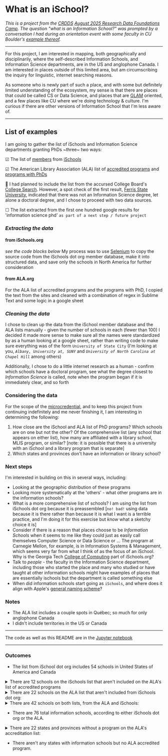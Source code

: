 # What is an iSchool?

_This is a project from the [CRDDS](https://www.colorado.edu/crdds/) [August 2025 Research Data Foundations Camp](https://cu-boulder-crdds.github.io/Research-Data-Foundations-Camp-2025-August/). The question "what is an Information School?" was prompted by a conversation I had during an orientation event with some faculty in CU Boulder's [example thereof](https://www.colorado.edu/cmdi/infoscience)._

****

For this project, I am interested in mapping, both geographically and disciplinarily, where the self-described Information Schools, and Information Science departments, are in the US and anglophone Canada. I am interested in places outside of this limited area, but am circumscribing the inquiry for linguistic, internet searching reasons.

As someone who is newly part of such a place, and with some but definitely limited understanding of the ecosystem, my sense is that there are places that could be called CS or Data Science, and places that are [GLAM](https://en.wikipedia.org/wiki/GLAM_(cultural_heritage)) oriented, and a few places like CU where we're doing technology & culture. I'm curious if there are other versions of Information School that I'm less aware of.

****

## List of examples

I am going to gather the list of iSchools and Information Science departments granting PhDs ~three~ two ways:

&#x2611; The list of [members](https://www.ischools.org/members) from [iSchools](https://www.ischools.org/)

&#x2611; The American Library Association (ALA) list of [accredited programs](https://www.ala.org/cfapps/lisdir/lisdir_search.cfm) and [programs with PhDs](https://www.ala.org/cfapps/lisdir/)

&#x1F6AB;  I had planned to include the list from the accursed College Board's [College Search](https://bigfuture.collegeboard.org/college-search/major/information-science?deg=doctoral&navId=gh-cs). However, a spot check of the first result, [Ferris State University](https://www.ferris.edu/), indicated that there was not an Information Science degree, let alone a doctoral degree, and I chose to proceed with two data sources.

&#x2610; The list extracted from the first one hundred google results for 'information science phd' `as part of a next step / future project`

### _Extracting the data_

   
#### from iSchools.org

_see the code blocks below_
My process was to use [Selenium](https://www.selenium.dev/) to copy the source code from the iSchools dot org member database, make it into structured data, and save only the schools in North America for further consideration

#### from ALA.org

For the ALA list of accredited programs and the programs with PhD, I copied the text from the sites and cleaned with a combination of regex in Sublime Text and some logic in a google sheet

### _Cleaning the data_

I chose to clean up the data from the iSchool member database and the ALA lists manually - given the number of schools in each (fewer than 100) I decided it made more sense to make sure all the names were standardized by as a human looking at a google sheet, rather than writing code to make sure everything was of the form `University of State City` (I'm looking at you, _`Albany, University at, SUNY`_ and _`University of North Carolina at Chapel Hill`_ among others)

Additionally, I chose to do a little internet research as a human - confirm which schools have a doctoral program, see what the degree closest to _Information Science_ is called, note when the program began if it is immediately clear, and so forth

### Considering the data

For the scope of the [microcredential](https://cu-boulder-crdds.github.io/Research-Data-Foundations-Camp-2025-August/content/wrap-up/microcredential.html), and to keep this project from continuing indefinitely and me never finishing it, I am interesting in determining the following:

1. How close are the iSchool and ALA list of PhD programs? Which schools are on one but not the other? Of the comprehensive list (any school that appears on either list), how many are affiliated with a library school, MLIS program, or similar? [note: it is possible that there is a university with an iSchool and a library program that is separate]
2. Which states and provinces don't have an information or library school?

### Next steps

I'm interested in building on this in several ways, including:
* Looking at the geographic distribution of these programs
* Looking more systematically at the 'others' - what other programs are in the information schools?
* What is a more comprehensive list of schools? I am using the list from iSchools dot org because it is preassembled [`no! bad!` using data because it is there rather than because it is what I want is a terrible practice, and I'm doing it for this exercise but _know_ what a sketchy choice it is]
* Consider if there is a reason that places choose to be *Information Schools* when it seems to me like they could just as easily call themselves Computer Science or Data Science or ... The program at Carnegie Mellon, for example, is in Information Systems & Management, which seems very far from what I think of as the focus of an iSchool. Why is the Georgia Tech [College of Computing](https://www.cc.gatech.edu/) part of iSchools.org?
* Talk to *people* - the faculty in the Information Science department, including those who started the place and many who studied or have taught at other information schools might have examples of places that are essentially ischools but the department is called something else
* When did information schools start going as `iSchools`, and where does it align with Apple's [general naming scheme](https://en.wikipedia.org/wiki/IMac)?

### Notes

* The ALA list includes a couple spots in Québec; so much for only anglophone Canada
* I didn't include territories in the US or Canada

****
The code as well as this README are in the [Jupyter notebook](https://github.com/goldfarb/datacamp/blob/d6c4cd6697a6957af6056a32c1026f2084020172/ischools.ipynb)


***
### Outcomes

* The list from iSchool dot org includes 54 schools in United States of America and Canada

<details>
  <summary>There are 12 schools on the iSchools list that aren't included on the ALA's list of accredited programs</summary>

* (these are the information schools without library programs):

1. Carnegie Mellon University,
1. Cornell University,
1. George Mason University,
1. Georgia Tech,
1. Michigan State University,
1. Penn State University,
1. Rochester Institute of Technology,
1. University of California Berkeley,
1. University of California Irvine,
1. University of Cincinnati,
1. University of Colorado Boulder,
1. University of Maryland Baltimore County 

</details>

<details>
  <summary>There are 22 schools on the ALA list that aren't included from iSchools dot org:</summary>

1. CUNY Queens College,
1. Catholic University of America,
1. Chicago State University,
1. East Carolina University,
1. Emporia State University,
1. North Carolina Central University,
1. Old Dominion University,
1. Pennsylvania Western University Clarion,
1. Southern Connecticut State University,
1. St. Catherine University,
1. St. John's University,
1. Texas Woman's University,
1. University of Alberta,
1. University of Hawaii,
1. University of North Carolina Greensboro,
1. University of Ottawa,
1. University of Puerto Rico,
1. University of Rhode Island,
1. University of Southern California,
1. University of Southern Mississippi,
1. Valdosta State University,
1. Western University 
</details>

<details>
  <summary>There are 42 schools on both lists, from the ALA and iSchools:</summary>

1. Dalhousie University,
1. Dominican University,
1. Drexel University,
1. Florida State University,
1. Indiana University Bloomington,
1. Indiana University Indianapolis,
1. Kent State University,
1. Long Island University,
1. Louisiana State University,
1. McGill University,
1. Pratt Institute,
1. Rutgers University,
1. San Jose State University,
1. Simmons University,
1. State University of New York Albany,
1. State University of New York Buffalo,
1. Syracuse University,
1. University of Alabama,
1. University of Arizona,
1. University of British Columbia,
1. University of California Los Angeles,
1. University of Denver,
1. University of Illinois Urbana-Champaign,
1. University of Iowa,
1. University of Kentucky,
1. University of Maryland,
1. University of Michigan,
1. University of Missouri,
1. University of North Carolina Chapel Hill,
1. University of North Texas,
1. University of Oklahoma,
1. University of Pittsburgh,
1. University of South Carolina,
1. University of South Florida,
1. University of Tennessee Knoxville,
1. University of Texas Austin,
1. University of Toronto,
1. University of Washington,
1. University of Wisconsin Madison,
1. University of Wisconsin Milwaukee,
1. Université de Montréal,
1. Wayne State University 

</details>

* There are 76 total information schools, according to either iSchools dot org or the ALA.

<details>
  <summary>There are 22 states and provinces without a program on the ALA's accreditation list:</summary>
  
1. Alaska,
1. Arkansas,
1. Delaware,
1. Idaho,
1. Manitoba,
1. Maine,
1. Montana,
1. New Brunswick,
1. North Dakota,
1. Nebraska,
1. New Hampshire,
1. Newfoundland & Labrador,
1. New Mexico,
1. Nevada,
1. Oregon,
1. Prince Edward Island,
1. South Dakota,
1. Saskatchewan,
1. Utah,
1. Vermont,
1. West Virginia,
1. Wyoming 

</details>


* There aren't any states with information schools but no ALA accredited program.
